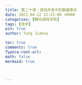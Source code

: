 ```yaml
---
title: 第二十课：游戏开发中的数据表示
date: 2021-04-22 12:22:00 +0800
categories: [腾讯游戏学院]
tags: [技术]
pin: true
author: Tang Jiahua

toc: true
comments: true
Typora-root-url: ..
math: false
mermaid: true



---
```


